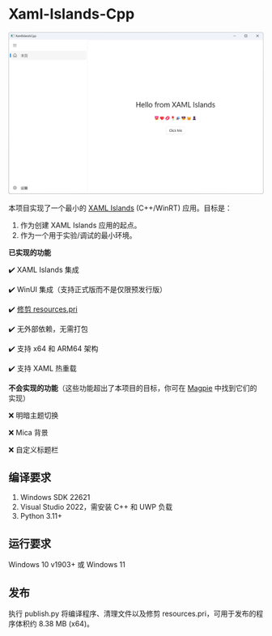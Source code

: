 # Xaml-Islands-Cpp

![MainWindow.png](img/MainWindow.png)

本项目实现了一个最小的 [XAML Islands](https://docs.microsoft.com/en-us/windows/apps/desktop/modernize/xaml-islands) (C++/WinRT) 应用。目标是：

1. 作为创建 XAML Islands 应用的起点。
2. 作为一个用于实验/调试的最小环境。

**已实现的功能**

:heavy_check_mark: XAML Islands 集成

:heavy_check_mark: WinUI 集成（支持正式版而不是仅限预发行版）

:heavy_check_mark: [修剪 resources.pri](https://github.com/microsoft/microsoft-ui-xaml/pull/4400)

:heavy_check_mark: 无外部依赖，无需打包

:heavy_check_mark: 支持 x64 和 ARM64 架构

:heavy_check_mark: 支持 XAML 热重载

**不会实现的功能**（这些功能超出了本项目的目标，你可在 [Magpie](https://github.com/Blinue/Magpie) 中找到它们的实现）

:x: 明暗主题切换

:x: Mica 背景

:x: 自定义标题栏

## 编译要求

1. Windows SDK 22621
2. Visual Studio 2022，需安装 C++ 和 UWP 负载
3. Python 3.11+

## 运行要求

Windows 10 v1903+ 或 Windows 11

## 发布

执行 publish.py 将编译程序、清理文件以及修剪 resources.pri，可用于发布的程序体积约 8.38 MB (x64)。
